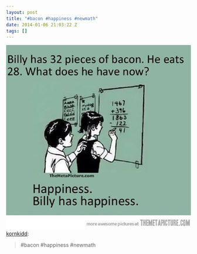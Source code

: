 ```yaml
---
layout: post
title: "#bacon #happiness #newmath"
date: 2014-01-06 21:03:22 Z
tags: []
---
```

![](/media/2014/01/72473387358.jpg)
[kornkidd](http://kornkidd.tumblr.com/post/72472811651/bacon-happiness-newmath):

> #bacon #happiness #newmath
